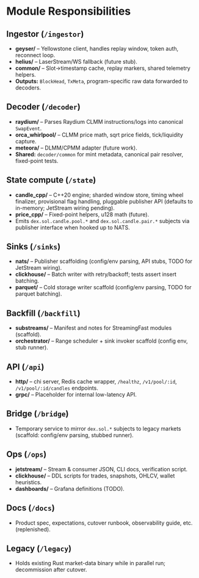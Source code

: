 # Module Responsibilities

## Ingestor (`/ingestor`)
- **geyser/** – Yellowstone client, handles replay window, token auth, reconnect loop.
- **helius/** – LaserStream/WS fallback (future stub).
- **common/** – Slot→timestamp cache, replay markers, shared telemetry helpers.
- **Outputs:** `BlockHead`, `TxMeta`, program-specific raw data forwarded to decoders.

## Decoder (`/decoder`)
- **raydium/** – Parses Raydium CLMM instructions/logs into canonical `SwapEvent`.
- **orca_whirlpool/** – CLMM price math, sqrt price fields, tick/liquidity capture.
- **meteora/** – DLMM/CPMM adapter (future work).
- **Shared:** `decoder/common` for mint metadata, canonical pair resolver, fixed-point tests.

## State compute (`/state`)
- **candle_cpp/** – C++20 engine; sharded window store, timing wheel finalizer, provisional flag handling, pluggable publisher API (defaults to in-memory; JetStream wiring pending).
- **price_cpp/** – Fixed-point helpers, u128 math (future).
- Emits `dex.sol.candle.pool.*` and `dex.sol.candle.pair.*` subjects via publisher interface when hooked up to NATS.

## Sinks (`/sinks`)
- **nats/** – Publisher scaffolding (config/env parsing, API stubs, TODO for JetStream wiring).
- **clickhouse/** – Batch writer with retry/backoff; tests assert insert batching.
- **parquet/** – Cold storage writer scaffold (config/env parsing, TODO for parquet batching).

## Backfill (`/backfill`)
- **substreams/** – Manifest and notes for StreamingFast modules (scaffold).
- **orchestrator/** – Range scheduler + sink invoker scaffold (config env, stub runner).

## API (`/api`)
- **http/** – chi server, Redis cache wrapper, `/healthz`, `/v1/pool/:id`, `/v1/pool/:id/candles` endpoints.
- **grpc/** – Placeholder for internal low-latency API.

## Bridge (`/bridge`)
- Temporary service to mirror `dex.sol.*` subjects to legacy markets (scaffold: config/env parsing, stubbed runner).

## Ops (`/ops`)
- **jetstream/** – Stream & consumer JSON, CLI docs, verification script.
- **clickhouse/** – DDL scripts for trades, snapshots, OHLCV, wallet heuristics.
- **dashboards/** – Grafana definitions (TODO).

## Docs (`/docs`)
- Product spec, expectations, cutover runbook, observability guide, etc. (replenished).

## Legacy (`/legacy`)
- Holds existing Rust market-data binary while in parallel run; decommission after cutover.
